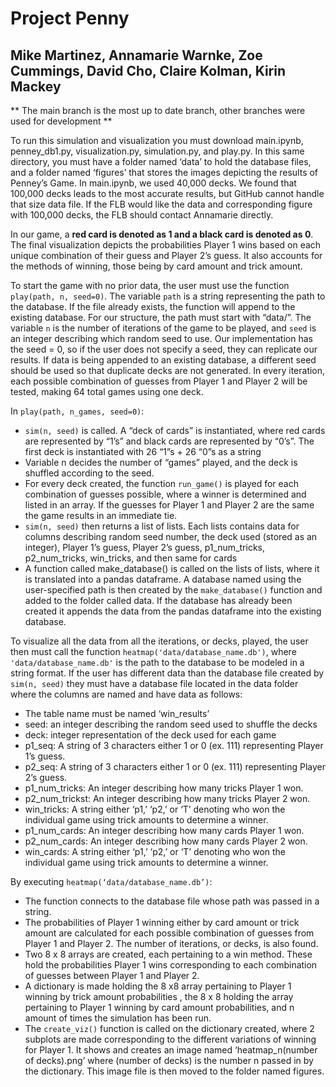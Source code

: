 # Project Penny
## Mike Martinez, Annamarie Warnke, Zoe Cummings, David Cho, Claire Kolman, Kirin Mackey

** The main branch is the most up to date branch, other branches were used for development **

To run this simulation and visualization you must download main.ipynb, penney_db1.py, visualization.py, simulation.py, and play.py. In this same directory, you must have a folder named ‘data’ to hold the database files, and a folder named ‘figures’ that stores the images depicting the results of Penney’s Game. In main.ipynb, we used 40,000 decks. We found that 100,000 decks leads to the most accurate results, but GitHub cannot handle that size data file. If the FLB would like the data and corresponding figure with 100,000 decks, the FLB should contact Annamarie directly.

In our game, a **red card is denoted as 1 and a black card is denoted as 0**. The final visualization depicts the probabilities Player 1 wins based on each unique combination of their guess and Player 2’s guess. It also accounts for the methods of winning, those being by card amount and trick amount.

To start the game with no prior data, the user must use the function `play(path, n, seed=0)`. The variable `path` is a string representing the path to the database. If the file already exists, the function will append to the existing database. For our structure, the path must start with “data/”. The variable `n` is the number of iterations of the game to be played, and `seed` is an integer describing which random seed to use. Our implementation has the seed = 0, so if the user does not specify a seed, they can replicate our results. If data is being appended to an existing database, a different seed should be used so that duplicate decks are not generated.
In every iteration, each possible combination of guesses from Player 1 and Player 2 will be tested, making 64 total games using one deck. 

In `play(path, n_games, seed=0)`:
* `sim(n, seed)` is called. A “deck of cards” is instantiated, where red cards are represented by “1’s” and black cards are represented by “0’s”. The first deck is instantiated with 26 “1”s + 26 “0”s as a string
* Variable n decides the number of “games” played, and the deck is shuffled according to the seed.
* For every deck created, the function `run_game()` is played for each combination of guesses possible, where a winner is determined and listed in an array. If the guesses for Player 1 and Player 2 are the same the game results in an immediate tie. 
* `sim(n, seed)` then returns a list of lists. Each lists contains data for columns describing random seed number, the deck used (stored as an integer), Player 1’s guess, Player 2’s guess, p1_num_tricks, p2_num_tricks, win_tricks, and then same for cards
* A function called make_database() is called on the lists of lists, where it is translated into a pandas dataframe. A database named using the user-specified path is then created by the `make_database()` function and added to the folder called data. If the database has already been created it appends the data from the pandas dataframe into the existing database.

To visualize all the data from all the iterations, or decks, played, the user then must call the function `heatmap('data/database_name.db')`, where `'data/database_name.db'` is the path to the database to be modeled in a string format.  If the user has different data than the database file created by `sim(n, seed)` they must have a database file located in the data folder where the columns are named and have data as follows:
* The table name must be named ‘win_results’
* seed: an integer describing the random seed used to shuffle the decks
* deck: integer representation of the deck used for each game 
* p1_seq: A string of 3 characters either 1 or 0 (ex. 111) representing Player 1’s guess.
* p2_seq: A string of 3 characters either 1 or 0 (ex. 111) representing Player 2’s guess.
* p1_num_tricks: An integer describing how many tricks Player 1 won.
* p2_num_trickst: An integer describing how many tricks Player 2 won.
* win_tricks: A string either ‘p1,’ ‘p2,’ or ‘T’ denoting who won the individual game using trick amounts to determine a winner.
* p1_num_cards: An integer describing how many cards Player 1 won.
* p2_num_cards: An integer describing how many cards Player 2 won.
* win_cards: A string either ‘p1,’ ‘p2,’ or ‘T’ denoting who won the individual game using trick amounts to determine a winner.

By executing `heatmap(‘data/database_name.db’)`:
* The function connects to the database file whose path was passed in a string.
* The probabilities of Player 1 winning either by card amount or trick amount are calculated for each possible combination of guesses from Player 1 and Player 2. The number of iterations, or decks, is also found. 
* Two 8 x 8 arrays are created, each pertaining to a win method. These hold the probabilities Player 1 wins corresponding to each combination of guesses between Player 1 and Player 2.
* A dictionary is made holding the 8 x8 array pertaining to Player 1 winning by trick amount probabilities , the 8 x 8 holding the array pertaining to Player 1 winning by card amount probabilities, and n amount of times the simulation has been run.
* The `create_viz()` function is called on the dictionary created, where 2 subplots are made corresponding to the different variations of winning for Player 1. It shows and creates an image named ‘heatmap_n(number of decks).png’ where (number of decks) is the number n passed in by the dictionary. This image file is then moved to the folder named figures.
